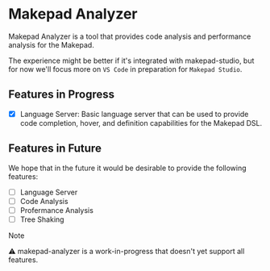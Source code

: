 # Makepad Analyzer

Makepad Analyzer is a tool that provides code analysis and performance analysis for the Makepad.

The experience might be better if it's integrated with makepad-studio, but for now we'll focus more on `VS Code` in preparation for `Makepad Studio`.

## Features in Progress

- [x] Language Server: Basic language server that can be used to provide code completion, hover, and definition capabilities for the Makepad DSL.

## Features in Future

We hope that in the future it would be desirable to provide the following features:

- [ ] Language Server
- [ ] Code Analysis
- [ ] Profermance Analysis
- [ ] Tree Shaking

> [!NOTE]
> ⚠️ makepad-analyzer is a work-in-progress that doesn't yet support all features.
